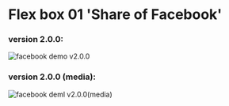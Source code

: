 ﻿# Flex box 01 'Share of Facebook'

### version 2.0.0:
![facebook demo v2.0.0](https://github.com/AndriiKot/Flex-box__01/blob/main/__demo__/__facebook__v2_0_0__.png)

### version 2.0.0 (media):
![facebook deml v2.0.0(media)](https://github.com/AndriiKot/Flex-box__01/blob/main/__demo__/__facebook__v2_0_0_media__.png)

